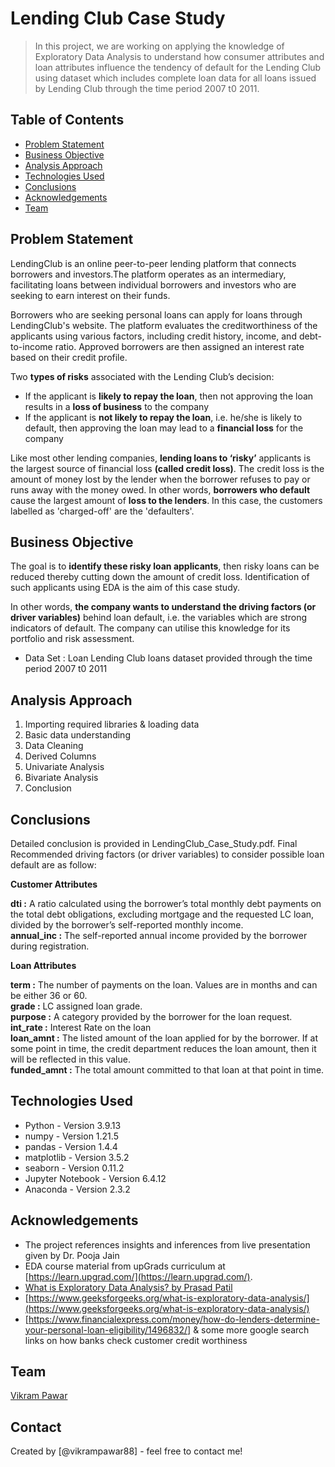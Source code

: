 # Lending Club Case Study
> In this project, we are working on applying the knowledge of Exploratory Data Analysis to understand how consumer attributes and loan attributes influence the tendency of default for the Lending Club using dataset which includes complete loan data for all loans issued by Lending Club through the time period 2007 t0 2011.


## Table of Contents
* [Problem Statement](#problem-statement)
* [Business Objective](#business-objective)
* [Analysis Approach](#analysis-approach)
* [Technologies Used](#technologies-used)
* [Conclusions](#conclusions)
* [Acknowledgements](#acknowledgements)
* [Team](#team)

<!-- You can include any other section that is pertinent to your problem -->

## Problem Statement
LendingClub is an online peer-to-peer lending platform that connects borrowers and investors.The platform operates as an intermediary, facilitating loans between individual borrowers and investors who are seeking to earn interest on their funds.

Borrowers who are seeking personal loans can apply for loans through LendingClub's website. The platform evaluates the creditworthiness of the applicants using various factors, including credit history, income, and debt-to-income ratio. Approved borrowers are then assigned an interest rate based on their credit profile.

Two __types of risks__ associated with the Lending Club’s decision:
* If the applicant is __likely to repay the loan__, then not approving the loan results in a __loss of business__ to the company
* If the applicant is __not likely to repay the loan__, i.e. he/she is likely to default, then approving the loan may lead to a __financial loss__ for the company


Like most other lending companies, __lending loans to ‘risky’__ applicants is the largest source of financial loss __(called credit loss)__. The credit loss is the amount of money lost by the lender when the borrower refuses to pay or runs away with the money owed. In other words, __borrowers who default__ cause the largest amount of __loss to the lenders__. In this case, the customers labelled as 'charged-off' are the 'defaulters'. 

## Business Objective
The goal is to **identify these risky loan applicants**, then risky loans can be reduced thereby cutting down the amount of credit loss. Identification of such applicants using EDA is the aim of this case study.

In other words, **the company wants to understand the driving factors (or driver variables)** behind loan default, i.e. the variables which are strong indicators of default.  The company can utilise this knowledge for its portfolio and risk assessment. 

- Data Set : Loan Lending Club loans dataset provided through the time period 2007 t0 2011

## Analysis Approach
1. Importing required libraries & loading data
2. Basic data understanding
3. Data Cleaning
4. Derived Columns
5. Univariate Analysis
7. Bivariate Analysis
8. Conclusion

## Conclusions
Detailed conclusion is provided in LendingClub_Case_Study.pdf.
Final Recommended driving factors (or driver variables) to consider possible loan default are as follow:

**Customer Attributes**

**dti :** A ratio calculated using the borrower’s total monthly debt payments on the total debt obligations, excluding mortgage and the requested LC loan, divided by the borrower’s self-reported monthly income.
<br/>
**annual_inc :** The self-reported annual income provided by the borrower during registration.


**Loan Attributes**

**term :** The number of payments on the loan. Values are in months and can be either 36 or 60.
<br/>
**grade :** LC assigned loan grade.
<br/>
**purpose :** A category provided by the borrower for the loan request.
<br/>
**int_rate :** Interest Rate on the loan
<br/>
**loan_amnt :** The listed amount of the loan applied for by the borrower. If at some point in time, the credit department reduces the loan amount, then it will be reflected in this value.
<br/>
**funded_amnt :** The total amount committed to that loan at that point in time.


## Technologies Used
- Python - Version 3.9.13
- numpy - Version 1.21.5
- pandas - Version 1.4.4
- matplotlib - Version 3.5.2
- seaborn - Version 0.11.2
- Jupyter Notebook - Version 6.4.12
- Anaconda - Version 2.3.2

## Acknowledgements
- The project references insights and inferences from live presentation given by Dr. Pooja Jain
- EDA course material from upGrads curriculum at [https://learn.upgrad.com/](https://learn.upgrad.com/).
- [What is Exploratory Data Analysis? by Prasad Patil](https://towardsdatascience.com/exploratory-data-analysis-8fc1cb20fd15)
- [https://www.geeksforgeeks.org/what-is-exploratory-data-analysis/](https://www.geeksforgeeks.org/what-is-exploratory-data-analysis/)
- [https://www.financialexpress.com/money/how-do-lenders-determine-your-personal-loan-eligibility/1496832/] & some more google search links on how banks check customer credit worthiness

## Team
[Vikram Pawar](https://www.linkedin.com/in/vikrampawar88/)


## Contact
Created by [@vikrampawar88] - feel free to contact me!



<!-- Optional -->
<!-- ## License -->
<!-- This project is open source and available under the [... License](). -->

<!-- You don't have to include all sections - just the one's relevant to your project -->